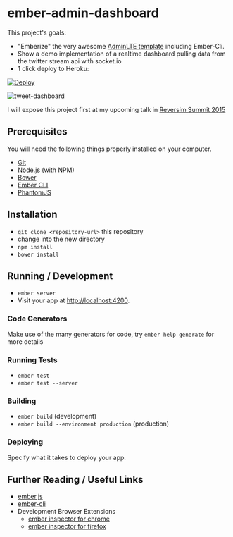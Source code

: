 # ember-admin-dashboard
This project's goals:
* "Emberize" the very awesome [AdminLTE template](https://github.com/almasaeed2010/AdminLTE) including Ember-Cli.
* Show a demo implementation of a realtime dashboard pulling data from the twitter stream api with socket.io
* 1 click deploy to Heroku:

[![Deploy](https://www.herokucdn.com/deploy/button.png)](https://heroku.com/deploy)

![tweet-dashboard](https://cloud.githubusercontent.com/assets/3126207/6563376/60659760-c6a9-11e4-9e5d-16e3fc11841b.gif)

I will expose this project first at my upcoming talk in [Reversim Summit 2015](http://summit2015.reversim.com/proposal/4eTos8T9QfgZhrLYP)


## Prerequisites

You will need the following things properly installed on your computer.

* [Git](http://git-scm.com/)
* [Node.js](http://nodejs.org/) (with NPM)
* [Bower](http://bower.io/)
* [Ember CLI](http://www.ember-cli.com/)
* [PhantomJS](http://phantomjs.org/)

## Installation

* `git clone <repository-url>` this repository
* change into the new directory
* `npm install`
* `bower install`

## Running / Development

* `ember server`
* Visit your app at [http://localhost:4200](http://localhost:4200).

### Code Generators

Make use of the many generators for code, try `ember help generate` for more details

### Running Tests

* `ember test`
* `ember test --server`

### Building

* `ember build` (development)
* `ember build --environment production` (production)

### Deploying

Specify what it takes to deploy your app.

## Further Reading / Useful Links

* [ember.js](http://emberjs.com/)
* [ember-cli](http://www.ember-cli.com/)
* Development Browser Extensions
  * [ember inspector for chrome](https://chrome.google.com/webstore/detail/ember-inspector/bmdblncegkenkacieihfhpjfppoconhi)
  * [ember inspector for firefox](https://addons.mozilla.org/en-US/firefox/addon/ember-inspector/)




